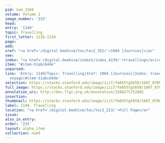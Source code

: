 ```yaml
---
pid: num_1566
volume: Volume 2
image_number: '233'
head:
entry: '1149'
topic: Travelling
first_letter: 1126-1150
page:
add:
xref: "<a href='/digital-beehive/toc/toc2_352/'>1904 [Journies]</a>"
see:
index: "<a href='/digital-beehive/index5/index_4239/'>travelling</a>|<a href='/digital-beehive/index5/index_4414/'>voyage</a>"
item: "#item-51abc64de"
unparsed:
line: 'Entry: 1149|Topic: Travelling|Xref: 1904 [Journies]|Index: travelling|Index:
  voyage|#item-51abc64de'
selection: https://stacks.stanford.edu/image/iiif/fm855tg5659/1607_0700/378,3141,2920,1033/full/0/default.jpg
full_image: https://stacks.stanford.edu/image/iiif/fm855tg5659/1607_0700/full/full/0/default.jpg
annotation_uri: http://dev.llgc.org.uk/annotation/1588275752402
insertion:
thumbnail: https://stacks.stanford.edu/image/iiif/fm855tg5659/1607_0700/378,3141,600,180/250,/0/default.jpg
label: 1149. Travelling
location: "<a href='/digital-beehive/toc/toc2_223/'>Full Page</a>"
issue:
also_in_entry:
order: '233'
layout: alpha_item
collection: num5
---
```

